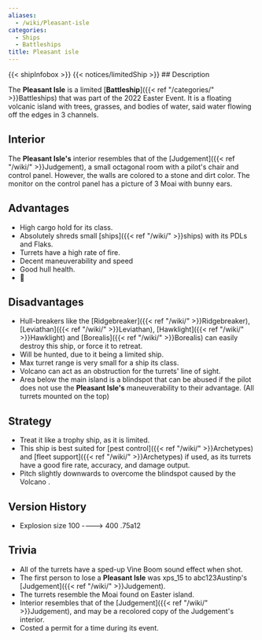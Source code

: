 ```yaml
---
aliases:
  - /wiki/Pleasant-isle
categories:
  - Ships
  - Battleships
title: Pleasant isle
---
```


{{< shipInfobox >}} {{< notices/limitedShip >}} ## Description

The **Pleasant Isle** is a limited [**Battleship**]({{< ref "/categories/" >}}Battleships) that was part of the 2022 Easter Event. It is a floating volcanic island with trees, grasses, and bodies of water, said water flowing off the edges in 3 channels.

## Interior

The **Pleasant Isle's** interior resembles that of the [Judgement]({{< ref "/wiki/" >}}Judgement), a small octagonal room with a pilot's chair and control panel. However, the walls are colored to a stone and dirt color. The monitor on the control panel has a picture of 3 Moai with bunny ears.

## Advantages

- High cargo hold for its class.
- Absolutely shreds small [ships]({{< ref "/wiki/" >}}ships) with its PDLs and Flaks.
- Turrets have a high rate of fire.
- Decent maneuverability and speed
- Good hull health.
- 🗿

## Disadvantages

- Hull-breakers like the [Ridgebreaker]({{< ref "/wiki/" >}}Ridgebreaker), [Leviathan]({{< ref "/wiki/" >}}Leviathan), [Hawklight]({{< ref "/wiki/" >}}Hawklight) and [Borealis]({{< ref "/wiki/" >}}Borealis) can easily destroy this ship, or force it to retreat.
- Will be hunted, due to it being a limited ship.
- Max turret range is very small for a ship its class.
- Volcano can act as an obstruction for the turrets' line of sight.
- Area below the main island is a blindspot that can be abused if the pilot does not use the **Pleasant Isle's** maneuverability to their advantage. (All turrets mounted on the top)

## Strategy

- Treat it like a trophy ship, as it is limited.
- This ship is best suited for [pest control]({{< ref "/wiki/" >}}Archetypes) and [fleet support]({{< ref "/wiki/" >}}Archetypes) if used, as its turrets have a good fire rate, accuracy, and damage output.
- Pitch slightly downwards to overcome the blindspot caused by the Volcano .

## Version History

- Explosion size 100 ----> 400 .75a12

## Trivia

- All of the turrets have a sped-up Vine Boom sound effect when shot.
- The first person to lose a **Pleasant Isle** was xps_15 to abc123Austinp's [Judgement]({{< ref "/wiki/" >}}Judgement).
- The turrets resemble the Moai found on Easter island.
- Interior resembles that of the [Judgement]({{< ref "/wiki/" >}}Judgement), and may be a recolored copy of the Judgement's interior.
- Costed a permit for a time during its event.
